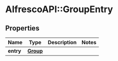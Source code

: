 # AlfrescoAPI::GroupEntry

## Properties
Name | Type | Description | Notes
------------ | ------------- | ------------- | -------------
**entry** | [**Group**](Group.md) |  | 


